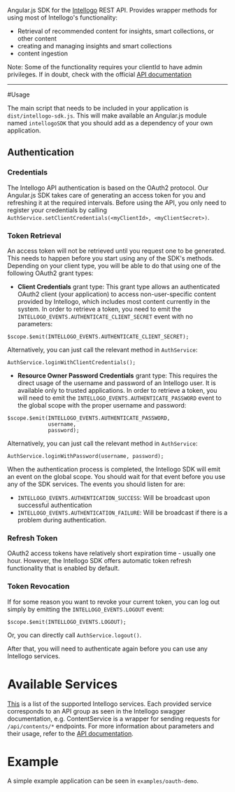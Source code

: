 Angular.js SDK for the [Intellogo](http://intellogo.com) REST API.
Provides wrapper methods for using most of Intellogo's functionality:

* Retrieval of recommended content for insights, smart collections, or other content
* creating and managing insights and smart collections
* content ingestion

Note: Some of the functionality requires your clientId to have admin privileges. If in doubt, check with the official [API documentation](https://production.intellogo.com/swagger)

---

#Usage

The main script that needs to be included in your application is `dist/intellogo-sdk.js`. This will make available an Angular.js module named `intellogoSDK` that you should add as a dependency of your own application.

## Authentication
### Credentials
The Intellogo API authentication is based on the OAuth2 protocol. Our Angular.js SDK takes care of generating an access token for you and refreshing it at the required intervals. Before using the API, you only need to register your credentials by calling `AuthService.setClientCredentials(<myClientId>, <myClientSecret>)`.

### Token Retrieval
An access token will not be retrieved until you request one to be generated. This needs to happen before you start using any of the SDK's methods.
Depending on your client type, you will be able to do that using one of the following OAuth2 grant types:

* __Client Credentials__ grant type: This grant type allows an authenticated OAuth2 client (your application) to access non-user-specific content provided by Intellogo, which includes most content currently in the system.
In order to retrieve a token, you need to emit the `INTELLOGO_EVENTS.AUTHENTICATE_CLIENT_SECRET` event with no parameters:
```
$scope.$emit(INTELLOGO_EVENTS.AUTHENTICATE_CLIENT_SECRET);
```
Alternatively, you can just call the relevant method in `AuthService`:
```
AuthService.loginWithClientCredentials();
```
* __Resource Owner Password Credentials__ grant type: This requires the direct usage of the username and password of an Intellogo user. It is available only to trusted applications.
In order to retrieve a token, you will need to emit the `INTELLOGO_EVENTS.AUTHENTICATE_PASSWORD` event to the global scope with the proper username and password:
```
$scope.$emit(INTELLOGO_EVENTS.AUTHENTICATE_PASSWORD,
             username,
             password);
```
Alternatively, you can just call the relevant method in `AuthService`:
```
AuthService.loginWithPassword(username, password);
```

When the authentication process is completed, the Intellogo SDK will emit an event on the global scope. You should wait for that event before you use any of the SDK services. The events you should listen for are:

* `INTELLOGO_EVENTS.AUTHENTICATION_SUCCESS`: Will be broadcast upon successful authentication
* `INTELLOGO_EVENTS.AUTHENTICATION_FAILURE`: Will be broadcast if there is a problem during authentication.

### Refresh Token
OAuth2 access tokens have relatively short expiration time - usually one hour. However, the Intellogo SDK offers automatic token refresh functionality that is enabled by default.

### Token Revocation
If for some reason you want to revoke your current token, you can log out simply by emitting the `INTELLOGO_EVENTS.LOGOUT` event:
```
$scope.$emit(INTELLOGO_EVENTS.LOGOUT);
```
Or, you can directly call `AuthService.logout()`.

After that, you will need to authenticate again before you can use any Intellogo services.

# Available Services
[This](service_docs.md) is a list of the supported Intellogo services. Each provided service corresponds to an API group as seen in the Intellogo swagger documentation, e.g. ContentService is a wrapper for sending requests for `/api/contents/*` endpoints. For more information about parameters and their usage, refer to the [API documentation](https://production.intellogo.com/swagger).

# Example
A simple example application can be seen in `examples/oauth-demo`.
